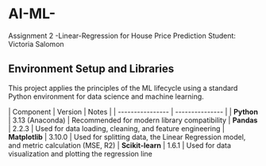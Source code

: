 # AI-ML-
Assignment 2 -Linear-Regression for House Price Prediction
Student: Victoria Salomon

## Environment Setup and Libraries
This project applies the principles of the ML lifecycle using a standard Python environment for data science and machine learning.

| Component        | Version         | Notes                                                                                   | 
| ---------------- | --------------- | 
| **Python**       | 3.13 (Anaconda) | Recommended for modern library compatibility
| **Pandas**       | 2.2.3           | Used for data loading, cleaning, and feature engineering
| **Matplotlib**   | 3.10.0          | Used for splitting data, the Linear Regression model, and metric calculation (MSE, R2)
| **Scikit-learn** | 1.6.1           | Used for data visualization and plotting the regression line
